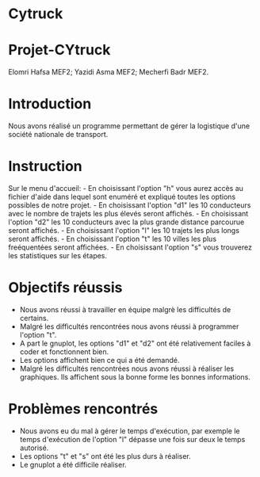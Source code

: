 # Cytruck

# Projet-CYtruck
Elomri Hafsa MEF2; Yazidi Asma MEF2; Mecherfi Badr MEF2.

# Introduction
Nous avons réalisé un programme permettant de gérer la logistique d'une société nationale de transport.

# Instruction
Sur le menu d'accueil: 
    - En choisissant l'option "h" vous aurez accès au fichier d'aide dans lequel sont enuméré et expliqué toutes les options possibles de notre projet.
    - En choisissant l'option "d1" les 10 conducteurs avec le nombre de trajets les plus élevés seront affichés.
    - En choisissant l'option "d2" les 10 conducteurs avec la plus grande distance parcourue seront affichés.
    - En choisissant l'option "l" les 10 trajets les plus longs seront affichés.
    - En choisissant l'option "t" les 10 villes les plus freéquentées seront affichées.
    - En choisissant l'option "s" vous trouverez les statistiques sur les étapes.


# Objectifs réussis
- Nous avons réussi à travailler en équipe malgrè les difficultés de certains.
- Malgré les difficultés rencontrées nous avons réussi à programmer l'option "t".
- A part le gnuplot, les options "d1" et "d2" ont été relativement faciles à coder et fonctionnent bien.
- Les options affichent bien ce qui a été demandé.
- Malgré les difficultés rencontrées nous avons réussi à réaliser les graphiques. Ils affichent sous la bonne forme les bonnes informations.



# Problèmes rencontrés
- Nous avons eu du mal à gérer le temps d'exécution, par exemple le temps d'exécution de l'option "l" dépasse une fois sur deux le temps autorisé.
- Les options "t" et "s" ont été les plus durs à réaliser.
- Le gnuplot a été difficile réaliser.
















































